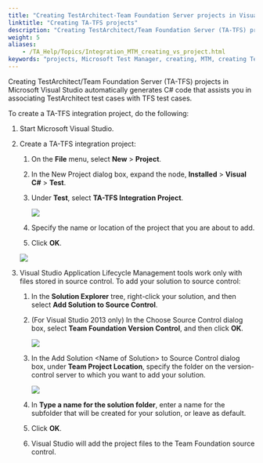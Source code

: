 ```yaml
--- 
title: "Creating TestArchitect-Team Foundation Server projects in Visual Studio"
linktitle: "Creating TA-TFS projects"
description: "Creating TestArchitect/Team Foundation Server (TA-TFS) projects in Microsoft Visual Studio automatically generates C# code that assists you in associating TestArchitect test cases with TFS test cases."
weight: 5
aliases: 
    - /TA_Help/Topics/Integration_MTM_creating_vs_project.html
keywords: "projects, Microsoft Test Manager, creating, MTM, creating TestArchitect projects, test cases, mapping, integration, Microsoft Test Manager, creating TestArchitect projects"
---
```


Creating TestArchitect/Team Foundation Server \(TA-TFS\) projects in Microsoft Visual Studio automatically generates C\# code that assists you in associating TestArchitect test cases with TFS test cases.

To create a TA-TFS integration project, do the following:

1.  Start Microsoft Visual Studio.

2.  Create a TA-TFS integration project:

    1.  On the **File** menu, select **New** \> **Project**.

    2.  In the New Project dialog box, expand the node, **Installed** \> **Visual C\#** \> **Test**.

    3.  Under **Test**, select **TA-TFS Integration Project**.

        ![](/images/TA_Help/Images/TA_TFS_projects.png)

    4.  Specify the name or location of the project that you are about to add.

    5.  Click **OK**.

    ![](/images/TA_Help/Images/TA_MTM_project.png)

3.  Visual Studio Application Lifecycle Management tools work only with files stored in source control. To add your solution to source control:

    1.  In the **Solution Explorer** tree, right-click your solution, and then select **Add Solution to Source Control**.

    2.  \(For Visual Studio 2013 only\) In the Choose Source Control dialog box, select **Team Foundation Version Control**, and then click **OK**.

        ![](/images/TA_Help/Images/VS_Choose_Source_Control_dlg.png)

    3.  In the Add Solution <Name of Solution\> to Source Control dialog box, under **Team Project Location**, specify the folder on the version-control server to which you want to add your solution.

        ![](/images/TA_Help/Images/MTM_VS_add_solution.png)

    4.  In **Type a name for the solution folder**, enter a name for the subfolder that will be created for your solution, or leave as default.

    5.  Click **OK**.

    6.  Visual Studio will add the project files to the Team Foundation source control.





